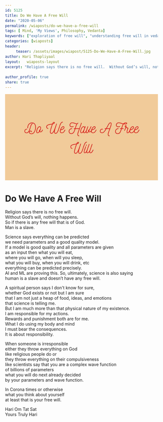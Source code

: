 ```yaml
--- 
id: 5125 
title: Do We Have A Free Will
date: "2020-05-06"
permalink: /wiaposts/do-we-have-a-free-will
tags: [ Mind, 'My Views', Philosophy, Vedanta]    
keywords: ["exploration of free will", "understanding free will in vedanta", "poetic insights on free will and choice", "philosophy of free will and determinism", "exploring free will in philosophical context"]  
categories: [wiaposts] 
header:
     teaser: /assets/images/wiapost/5125-Do-We-Have-A-Free-Will.jpg
author: Hari Thapliyaal 
layout:   wiaposts-layout
excerpt: "Religion says there is no free will.  Without God’s will, nothing happens. so if there is any free will that is of God. Man is a slave"

author_profile: true 
share: true 
---
```


![Do We Have A Free Will](/assets/images/wiapost/5125-Do-We-Have-A-Free-Will.jpg)     
   
# Do We Have A Free Will   
       
Religion says there is no free will.  
Without God’s will, nothing happens.  
So if there is any free will that is of God.   
Man is a slave.    
    
Science says everything can be predicted   
we need parameters and a good quality model.   
If a model is good quality and all parameters are given   
as an input then what you will eat,   
where you will go, when will you sleep,   
what you will buy, when you will drink, etc   
everything can be predicted precisely.   
AI and ML are proving this. 
So, ultimately, science is also saying   
human is a slave and doesn’t have any free will.    
    
A spiritual person says I don't know for sure,   
whether God exists or not but I am sure  
that I am not just a heap of food, ideas, and emotions   
that science is telling me.   
But I am much more than that physical nature of my existence.   
I am responsible for my actions.   
Rewards and punishment both are for me.   
What I do using my body and mind   
I must bear the consequences.   
It is about responsibility.    
    
When someone is irresponsible   
either they throw everything on God   
like religious people do or  
they throw everything on their compulsiveness   
like scientists say that you are a complex wave function   
of billions of parameters   
what you will do next already decided   
by your parameters and wave function.    
    
In Corona times or otherwise   
what you think about yourself   
at least that is your free will.    
    
Hari Om Tat Sat     
Yours Truly Hari    
